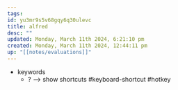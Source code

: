 ```yaml
---
tags: 
id: yu3mr9s5v68gqy6q30ulevc
title: alfred
desc: ""
updated: Monday, March 11th 2024, 6:21:10 pm
created: Monday, March 11th 2024, 12:44:11 pm
up: "[[notes/evaluations]]"
---
```

- keywords
	- ? --> show shortcuts #keyboard-shortcut #hotkey
	